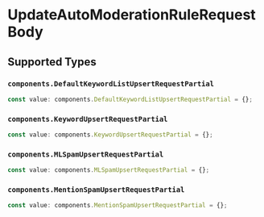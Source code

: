 # UpdateAutoModerationRuleRequestBody


## Supported Types

### `components.DefaultKeywordListUpsertRequestPartial`

```typescript
const value: components.DefaultKeywordListUpsertRequestPartial = {};
```

### `components.KeywordUpsertRequestPartial`

```typescript
const value: components.KeywordUpsertRequestPartial = {};
```

### `components.MLSpamUpsertRequestPartial`

```typescript
const value: components.MLSpamUpsertRequestPartial = {};
```

### `components.MentionSpamUpsertRequestPartial`

```typescript
const value: components.MentionSpamUpsertRequestPartial = {};
```

